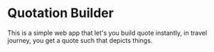 # Quotation Builder

This is a simple web app that let's you build quote instantly, in travel journey, you get a quote such that depicts things.
